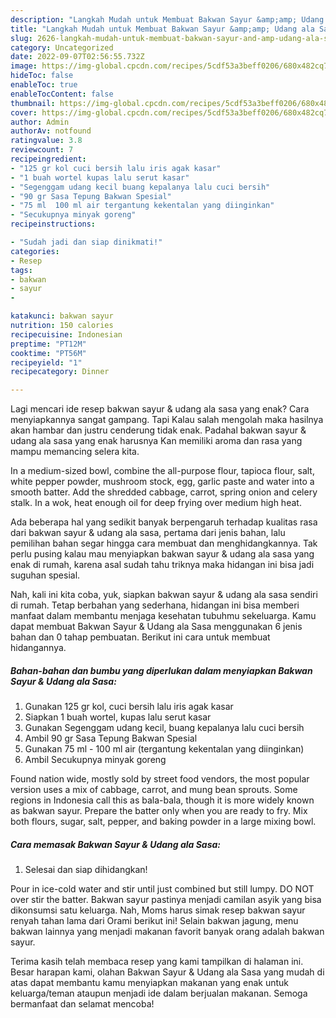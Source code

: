 ```yaml
---
description: "Langkah Mudah untuk Membuat Bakwan Sayur &amp;amp; Udang ala Sasa yang Bikin Ngiler, Buat Buka Puasa Lezat"
title: "Langkah Mudah untuk Membuat Bakwan Sayur &amp;amp; Udang ala Sasa yang Bikin Ngiler, Buat Buka Puasa Lezat"
slug: 2626-langkah-mudah-untuk-membuat-bakwan-sayur-and-amp-udang-ala-sasa-yang-bikin-ngiler-buat-buka-puasa-lezat
category: Uncategorized
date: 2022-09-07T02:56:55.732Z
image: https://img-global.cpcdn.com/recipes/5cdf53a3beff0206/680x482cq70/bakwan-sayur-udang-ala-sasa-foto-resep-utama.jpg
hideToc: false
enableToc: true
enableTocContent: false
thumbnail: https://img-global.cpcdn.com/recipes/5cdf53a3beff0206/680x482cq70/bakwan-sayur-udang-ala-sasa-foto-resep-utama.jpg
cover: https://img-global.cpcdn.com/recipes/5cdf53a3beff0206/680x482cq70/bakwan-sayur-udang-ala-sasa-foto-resep-utama.jpg
author: Admin
authorAv: notfound
ratingvalue: 3.8
reviewcount: 7
recipeingredient:
- "125 gr kol cuci bersih lalu iris agak kasar"
- "1 buah wortel kupas lalu serut kasar"
- "Segenggam udang kecil buang kepalanya lalu cuci bersih"
- "90 gr Sasa Tepung Bakwan Spesial"
- "75 ml  100 ml air tergantung kekentalan yang diinginkan"
- "Secukupnya minyak goreng"
recipeinstructions:

- "Sudah jadi dan siap dinikmati!"
categories:
- Resep
tags:
- bakwan
- sayur
- 

katakunci: bakwan sayur  
nutrition: 150 calories
recipecuisine: Indonesian
preptime: "PT12M"
cooktime: "PT56M"
recipeyield: "1"
recipecategory: Dinner

---
```



Lagi mencari ide resep bakwan sayur &amp; udang ala sasa yang enak? Cara menyiapkannya sangat gampang. Tapi Kalau salah mengolah maka hasilnya akan hambar dan justru cenderung tidak enak. Padahal bakwan sayur &amp; udang ala sasa yang enak harusnya Kan memiliki aroma dan rasa yang mampu memancing selera kita.


In a medium-sized bowl, combine the all-purpose flour, tapioca flour, salt, white pepper powder, mushroom stock, egg, garlic paste and water into a smooth batter. Add the shredded cabbage, carrot, spring onion and celery stalk. In a wok, heat enough oil for deep frying over medium high heat.

Ada beberapa hal yang sedikit banyak berpengaruh terhadap kualitas rasa dari bakwan sayur &amp; udang ala sasa, pertama dari jenis bahan, lalu pemilihan bahan segar hingga cara membuat dan menghidangkannya. Tak perlu pusing kalau mau menyiapkan bakwan sayur &amp; udang ala sasa yang enak di rumah, karena asal sudah tahu triknya maka hidangan ini bisa jadi suguhan spesial.


Nah, kali ini kita coba, yuk, siapkan bakwan sayur &amp; udang ala sasa sendiri di rumah. Tetap berbahan yang sederhana, hidangan ini bisa memberi manfaat dalam membantu menjaga kesehatan tubuhmu sekeluarga. Kamu dapat membuat Bakwan Sayur &amp; Udang ala Sasa menggunakan 6 jenis bahan dan 0 tahap pembuatan. Berikut ini cara untuk membuat hidangannya.

<!--inarticleads1-->

##### Bahan-bahan dan bumbu yang diperlukan dalam menyiapkan Bakwan Sayur &amp; Udang ala Sasa:

1. Gunakan 125 gr kol, cuci bersih lalu iris agak kasar
1. Siapkan 1 buah wortel, kupas lalu serut kasar
1. Gunakan Segenggam udang kecil, buang kepalanya lalu cuci bersih
1. Ambil 90 gr Sasa Tepung Bakwan Spesial
1. Gunakan 75 ml - 100 ml air (tergantung kekentalan yang diinginkan)
1. Ambil Secukupnya minyak goreng


Found nation wide, mostly sold by street food vendors, the most popular version uses a mix of cabbage, carrot, and mung bean sprouts. Some regions in Indonesia call this as bala-bala, though it is more widely known as bakwan sayur. Prepare the batter only when you are ready to fry. Mix both flours, sugar, salt, pepper, and baking powder in a large mixing bowl. 

<!--inarticleads2-->

##### Cara memasak Bakwan Sayur &amp; Udang ala Sasa:


1. Selesai dan siap dihidangkan!

Pour in ice-cold water and stir until just combined but still lumpy. DO NOT over stir the batter. Bakwan sayur pastinya menjadi camilan asyik yang bisa dikonsumsi satu keluarga. Nah, Moms harus simak resep bakwan sayur renyah tahan lama dari Orami berikut ini! Selain bakwan jagung, menu bakwan lainnya yang menjadi makanan favorit banyak orang adalah bakwan sayur. 

Terima kasih telah membaca resep yang kami tampilkan di halaman ini. Besar harapan kami, olahan Bakwan Sayur &amp; Udang ala Sasa yang mudah di atas dapat membantu kamu menyiapkan makanan yang enak untuk keluarga/teman ataupun menjadi ide dalam berjualan makanan. Semoga bermanfaat dan selamat mencoba!
